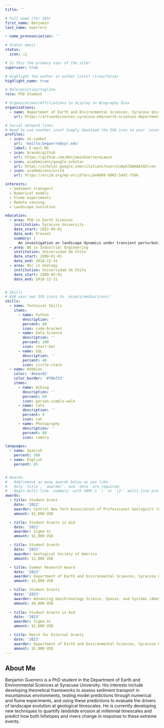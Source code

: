 ```yaml
---
title: ''

# Full name (for SEO)
first_name: Benjamin
last_name: Guerrero

- name_pronounciation: ''

# Status emoji
status:
  icon: ☕️📝

# Is this the primary user of the site?
superuser: true

# Highlight the author in author lists? (true/false)
highlight_name: true

# Role/position/tagline
role: PhD Student

# Organizations/Affiliations to display in Biography blox
organizations:
  - name: Department of Earth and Environmental Sciences, Syracuse Univeristy
    url: https://artsandsciences.syracuse.edu/earth-sciences-department/

# Social network links
# Need to use another icon? Simply download the SVG icon to your `assets/media/icons/` folder.
profiles:
  - icon: at-symbol
    url: 'mailto:beguerre@syr.edu'
    label: E-mail Me
  - icon: brands/github
    url: https://github.com/BenjaminGuerreroLewin
  - icon: academicons/google-scholar
    url: https://scholar.google.com/citations?user=CuKpGlQAAAAJ&hl=en
  - icon: academicons/orcid
    url: https://orcid.org/my-orcid?orcid=0009-0003-5492-759X

interests:
  - Sediment transport
  - Numerical models
  - Flume experiments
  - Remote sensing
  - Landscape evolution

education:
  - area: PhD in Earth Sciences
    institution: Syracuse University
    date_start: 2021-09-01
    date_end: Present
    summary: |
      An investigation on landscape dynamics under transient perturbations: field and numerical studies.
  - area: BE in Industrial Engineering
    institution: Universidad de Chile
    date_start: 2009-01-01
    date_end: 2018-12-31
  - area: BSc in Geology
    institution: Universidad de Chile
    date_start: 2009-03-01
    date_end: 2018-12-31


# Skills
# Add your own SVG icons to `assets/media/icons/`
skills:
  - name: Technical Skills
    items:
      - name: Python
        description: ''
        percent: 80
        icon: code-bracket
      - name: Data Science
        description: ''
        percent: 100
        icon: chart-bar
      - name: SQL
        description: ''
        percent: 40
        icon: circle-stack
  - name: Hobbies
    color: '#eeac02'
    color_border: '#f0bf23'
    items:
      - name: Hiking
        description: ''
        percent: 60
        icon: person-simple-walk
      - name: Cats
        description: ''
        percent: 0
        icon: cat
      - name: Photography
        description: ''
        percent: 80
        icon: camera

languages:
  - name: Spanish
    percent: 100
  - name: English
    percent: 85


# Awards.
#   Add/remove as many awards below as you like.
#   Only `title`, `awarder`, and `date` are required.
#   Begin multi-line `summary` with YAML's `|` or `|2-` multi-line prefix and indent 2 spaces below.
awards:
  - title: Student Grant
    date: '2022'
    awarder: Central New York Association of Professional Geologists (CNYAPG)
    amount: $1,000 USD

  - title: Student Grants in Aid
    date: '2022'
    awarder: Sigma Xi
    amount: $1,000 USD

  - title: Student Grants
    date: '2022'
    awarder: Geological Society of America
    amount: $1,800 USD

  - title: Summer Research Award
    date: '2022'
    awarder: Department of Earth and Environmental Sciences, Syracuse University
    amount: $3,000 USD

  - title: Student Grants
    date: '2023'
    awarder: Advancing Geochronology Science, Spaces, and Systems (AGeS3)
    amount: $9,000 USD
    
  - title: Student Grants in Aid
    date: '2023'
    awarder: Sigma Xi
    amount: $1,000 USD

  - title: Match for External Grants
    date: '2023'
    awarder: Department of Earth and Environmental Sciences, Syracuse University
    amount: $5,000 USD
---
```


## About Me

Benjamin Guerrero is a PhD student in the Department of Earth and Environmental Sciences at Syracuse University.
His interests include developing theoretical frameworks to assess sediment transport in mountainous environments, testing model predictions through numerical and flume experiments, and using these predictions to evaluate the drivers of landscape evolution at geological timescales.
He is currently developing new techniques to quantify landslide erosion at millennial timescales and predict how both hillslopes and rivers change in response to these extreme events.